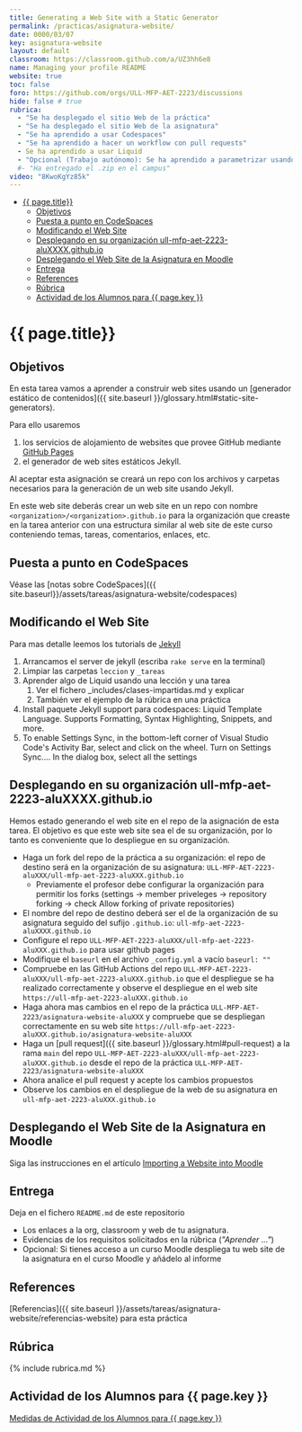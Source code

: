 ```yaml
---
title: Generating a Web Site with a Static Generator
permalink: /practicas/asignatura-website/
date: 0000/03/07
key: asignatura-website
layout: default
classroom: https://classroom.github.com/a/UZ3hh6e8
name: Managing your profile README
website: true
toc: false
foro: https://github.com/orgs/ULL-MFP-AET-2223/discussions
hide: false # true
rubrica:
  - "Se ha desplegado el sitio Web de la práctica"
  - "Se ha desplegado el sitio Web de la asignatura"
  - "Se ha aprendido a usar Codespaces"
  - "Se ha aprendido a hacer un workflow con pull requests"
  - Se ha aprendido a usar Liquid 
  - "Opcional (Trabajo autónomo): Se ha aprendido a parametrizar usando ficheros .csv, .yml  o .json desde la carpeta `_data`" 
  #- "Ha entregado el .zip en el campus"
video: "8KwoKgYz85k"
---
```


- [{{ page.title}}](#-pagetitle)
  - [Objetivos](#objetivos)
  - [Puesta a punto en CodeSpaces](#puesta-a-punto-en-codespaces)
  - [Modificando el Web Site](#modificando-el-web-site)
  - [Desplegando en su organización ull-mfp-aet-2223-aluXXXX.github.io](#desplegando-en-su-organización-ull-mfp-aet-2223-aluxxxxgithubio)
  - [Desplegando el Web Site de la Asignatura en Moodle](#desplegando-el-web-site-de-la-asignatura-en-moodle)
  - [Entrega](#entrega)
  - [References](#references)
  - [Rúbrica](#rúbrica)
  - [Actividad de los Alumnos para {{ page.key }}](#actividad-de-los-alumnos-para--pagekey-)


# {{ page.title}}

## Objetivos

En esta tarea vamos a aprender a construir web sites usando un [generador estático de contenidos]({{ site.baseurl }}/glossary.html#static-site-generators). 

Para ello usaremos 

1. los servicios de alojamiento de websites que provee GitHub mediante [GitHub Pages](https://pages.github.com/)
2. el generador de web sites estáticos Jekyll.

Al aceptar esta asignación se creará un repo con los archivos y carpetas necesarios para la generación de un web site usando Jekyll. 

En este  web site deberás crear un web site en un repo con nombre `<organization>/<organization>.github.io` para la organización que creaste en la tarea anterior  con una estructura similar al  web site de este curso conteniendo temas, tareas, comentarios, enlaces, etc. 

## Puesta a punto en CodeSpaces

Véase las [notas sobre CodeSpaces]({{ site.baseurl}}/assets/tareas/asignatura-website/codespaces)

<!--

## Puesta a punto con GitPod 

Véase las [notas sobre GitPod]({{ site.baseurl}}/assets/tareas/asignatura-website/gitpod)

-->

## Modificando el Web Site

Para mas detalle leemos los tutorials de [Jekyll](https://jekyllrb.com/docs/)

1. Arrancamos el server de jekyll (escriba `rake serve` en la terminal)
2. Limpiar las carpetas `leccion` y `_tareas` 
3. Aprender algo de Liquid usando una lección y una tarea
   1. Ver el fichero _includes/clases-impartidas.md y explicar
   2.  También ver el ejemplo de  la rúbrica en una práctica
4. Install paquete Jekyll support para codespaces: Liquid Template Language. Supports Formatting, Syntax Highlighting, Snippets, and more.
5. To enable Settings Sync, in the bottom-left corner of Visual Studio Code's Activity Bar, select  and click on the wheel. Turn on Settings Sync…. In the dialog box, select all the settings

## Desplegando en su organización ull-mfp-aet-2223-aluXXXX.github.io

Hemos estado generando el web site en el repo de la asignación de esta tarea. 
El objetivo es que este web site sea el de su organización, por lo tanto es conveniente que lo despliegue en su organización.

* Haga un fork del repo de la práctica a su organización: el repo de destino será en la organización de su asignatura:  `ULL-MFP-AET-2223-aluXXX/ull-mfp-aet-2223-aluXXX.github.io`
   *  Previamente el profesor debe configurar la organización para permitir los forks (settings -> member priveleges -> repository forking -> check Allow forking of private repositories)
* El nombre del repo de destino deberá ser el de la organización de su asignatura seguido del sufijo `.github.io`: `ull-mfp-aet-2223-aluXXXX.github.io`
* Configure el repo `ULL-MFP-AET-2223-aluXXX/ull-mfp-aet-2223-aluXXX.github.io` para usar github pages
* Modifique el `baseurl` en el archivo `_config.yml` a vacío `baseurl: ""` 
* Compruebe en las GitHub Actions del repo `ULL-MFP-AET-2223-aluXXX/ull-mfp-aet-2223-aluXXX.github.io` que el despliegue se ha realizado correctamente y observe el despliegue en el web site `https://ull-mfp-aet-2223-aluXXX.github.io` 
* Haga ahora mas cambios en el repo de la práctica `ULL-MFP-AET-2223/asignatura-website-aluXXX` y compruebe que se despliegan correctamente en su web site `https://ull-mfp-aet-2223-aluXXX.github.io/asignatura-website-aluXXX` 
* Haga un [pull request]({{ site.baseurl }}/glossary.html#pull-request) a la rama `main` del repo `ULL-MFP-AET-2223-aluXXX/ull-mfp-aet-2223-aluXXX.github.io` desde el repo de la práctica `ULL-MFP-AET-2223/asignatura-website-aluXXX`
* Ahora analice el pull request y acepte los cambios propuestos
* Observe los cambios en el despliegue de la web de su asignatura en `ull-mfp-aet-2223-aluXXX.github.io`

<!--
## Añadir una sección de Comentarios

Instale  utterances en su repo [https://github.com/apps/utterances](https://github.com/apps/utterances) y configurela para añadir comentarios a su repo.
-->


## Desplegando el Web Site de la Asignatura en Moodle

Siga las instrucciones en el artículo [Importing a Website into Moodle]({{site.baseurl}}/pages/moodle.html)

## Entrega

Deja en el fichero `README.md` de este repositorio 

* Los enlaces a la org, classroom y web de tu asignatura. 
* Evidencias de los requisitos solicitados en la rúbrica (*"Aprender ..."*)
* Opcional: Si tienes acceso a un curso Moodle despliega  tu web site de la asignatura en el curso Moodle y añádelo al informe

## References

[Referencias]({{ site.baseurl }}/assets/tareas/asignatura-website/referencias-website) para esta práctica

## Rúbrica

{% include rubrica.md %}

## Actividad de los Alumnos para {{ page.key }}

<a href="{{ site.baseurl }}/assets/tareas/{{ page.key }}/activity.html" target="_blank">Medidas de Actividad de los Alumnos para {{ page.key }}</a>
